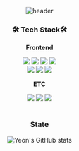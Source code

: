 <div align='center'>


![header](https://capsule-render.vercel.app/api?type=waving&color=auto&height=250&section=header&text=Yeon's%20GitHub&fontSize=70&animation=fadeIn)

### 🛠 Tech Stack🛠

**Frontend**

<img src="https://img.shields.io/badge/HTML5-E34F26?style=for-the-badge&logo=HTML5&logoColor=white">
<img src="https://img.shields.io/badge/JavaScript-F7DF1E?style=for-the-badge&logo=JavaScript&logoColor=white">
<img src="https://img.shields.io/badge/CSS-1572B6?style=for-the-badge&logo=CSS3&logoColor=white">
<img src="https://img.shields.io/badge/CSS Modules-000000?style=for-the-badge&logo=CSS%20Modules&logoColor=white">
<br>
<img src="https://img.shields.io/badge/React-61DAFB?style=for-the-badge&logo=React&logoColor=white">
<img src="https://img.shields.io/badge/Redux-764ABC?style=for-the-badge&logo=Redux&logoColor=white">
<img src="https://img.shields.io/badge/React Query-FF4154?style=for-the-badge&logo=React%20Query&logoColor=white">
</p>



**ETC**

<img src="https://img.shields.io/badge/Git-F05032?style=for-the-badge&logo=Git&logoColor=white">
<img src="https://img.shields.io/badge/GitHub-181717?style=for-the-badge&logo=GitHub&logoColor=white">
<img src="https://img.shields.io/badge/Notion-000000?style=for-the-badge&logo=Notion&logoColor=white">
   
<br> 
<br>
   
### State
   
![Yeon's GitHub stats](https://github-readme-stats.vercel.app/api?username=ohy9205&show_icons=true)

</div>
